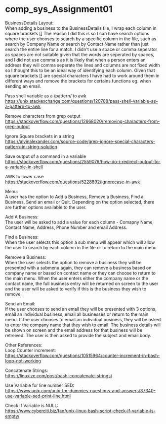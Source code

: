 # comp_sys_Assignment01

BusinessDetails Layout:  
When adding a business to the BusinessDetails file, I wrap each column in square brackets []
The reason I did this is so I can have search options where the user chooses to search by a specific column in the file,
such as search by Company Name or search by Contact Name rather than just search the entire line for a match. I didn't use a space or comma seperator as spaces are not suitable given that the words are seperated by spaces, and I did not use comma's as it is likely that when a person enters an address they will comma seperate the lines and columns are not fixed width so I thought this to be an ideal way of identifying each column. 
Given that square brackets [] are special characters I have had to work around them in different ways and remove the brackets for certains functions eg. when sending an email. 



Pass shell variable as a /pattern/ to awk  
https://unix.stackexchange.com/questions/120788/pass-shell-variable-as-a-pattern-to-awk

Remove characters from grep output   
https://stackoverflow.com/questions/12668020/removing-characters-from-grep-output

Ignore Square brackets in a string  
https://alvinalexander.com/source-code/grep-ignore-special-characters-pattern-in-string-solution

Save output of a command in a variable  
https://stackoverflow.com/questions/2559076/how-do-i-redirect-output-to-a-variable-in-shell

AWK to lower case  
https://stackoverflow.com/questions/5228892/ignorecase-in-awk


Menu:  
A user has the option to Add a Business, Remove a Business, Find a Business, Send an email or Quit. 
Depending on the option selected, there are further options available to the user. 

Add A Business:  
The user will be asked to add a value for each column - Comapny Name, Contact Name, Address, Phone Number and email Address. 

Find a Business:  
When the user selects this option a sub menu will appear which will allow the user to search by each column in the file or to return to the main menu. 

Remove a Business:    
When the user selects the option  to remove a business they will be presented with a submenu again, they can remove a business based on company name or based on contact name or they can choose to return to the main menu. When the user enters either the company name or the contact name, the full business entry will be returned on screen to the user and the user will be asked to verify if this is the business they wish to remove. 

Send an Email:    
If the user chooses to send an email they will be presented with 3 options, email an individual business, email all businesses or return to the main menu. 
If the user chooses to email an individual business, they will be asked to enter the company name that they wish to email. The business details will be shown on screen and the email address for that business will be retreived. The user is then asked to provide the subject and email body. 


Other References:   
Loop Counter increment:  
https://stackoverflow.com/questions/10515964/counter-increment-in-bash-loop-not-working

Concatenate Strings:  
https://linuxize.com/post/bash-concatenate-strings/

Use Variable for line number SED:   
https://www.unix.com/unix-for-dummies-questions-and-answers/37340-use-variable-sed-print-line.html

Check if Variable is NULL:  
https://www.cyberciti.biz/faq/unix-linux-bash-script-check-if-variable-is-empty/
